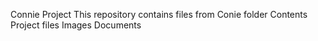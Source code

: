 Connie Project
This repository contains files from Conie folder
 Contents
 Project files
 Images
 Documents
